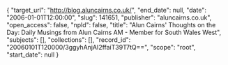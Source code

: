 {
  "target_url": "http://blog.aluncairns.co.uk/", 
  "end_date": null, 
  "date": "2006-01-01T12:00:00", 
  "slug": 141651, 
  "publisher": "aluncairns.co.uk", 
  "open_access": false, 
  "npld": false, 
  "title": "Alun Cairns' Thoughts on the Day: Daily Musings from Alun Cairns AM - Member for South Wales West", 
  "subjects": [], 
  "collections": [], 
  "record_id": "20060101T120000/3ggyhAnjAI2ffaiT39T7tQ==", 
  "scope": "root", 
  "start_date": null
}

